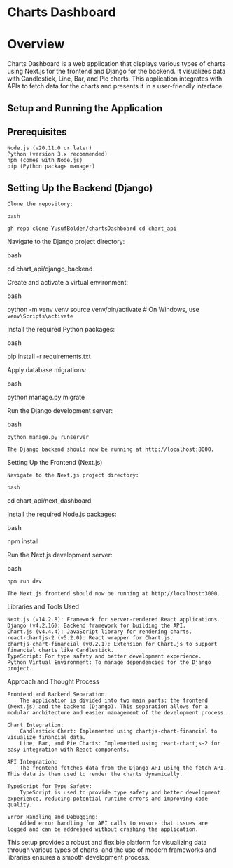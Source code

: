 # Charts Dashboard

# Overview

Charts Dashboard is a web application that displays various types of charts using Next.js for the frontend and Django for the backend. It visualizes data with Candlestick, Line, Bar, and Pie charts. This application integrates with APIs to fetch data for the charts and presents it in a user-friendly interface.

## Setup and Running the Application

## Prerequisites

    Node.js (v20.11.0 or later)
    Python (version 3.x recommended)
    npm (comes with Node.js)
    pip (Python package manager)

## Setting Up the Backend (Django)

    Clone the repository:

    bash

`gh repo clone YusufBolden/chartsDashboard
cd chart_api`

Navigate to the Django project directory:

bash

cd chart_api/django_backend

Create and activate a virtual environment:

bash

python -m venv venv
source venv/bin/activate # On Windows, use `venv\Scripts\activate`

Install the required Python packages:

bash

pip install -r requirements.txt

Apply database migrations:

bash

python manage.py migrate

Run the Django development server:

bash

    python manage.py runserver

    The Django backend should now be running at http://localhost:8000.

Setting Up the Frontend (Next.js)

    Navigate to the Next.js project directory:

    bash

cd chart_api/next_dashboard

Install the required Node.js packages:

bash

npm install

Run the Next.js development server:

bash

    npm run dev

    The Next.js frontend should now be running at http://localhost:3000.

Libraries and Tools Used

    Next.js (v14.2.8): Framework for server-rendered React applications.
    Django (v4.2.16): Backend framework for building the API.
    Chart.js (v4.4.4): JavaScript library for rendering charts.
    react-chartjs-2 (v5.2.0): React wrapper for Chart.js.
    chartjs-chart-financial (v0.2.1): Extension for Chart.js to support financial charts like Candlestick.
    TypeScript: For type safety and better development experience.
    Python Virtual Environment: To manage dependencies for the Django project.

Approach and Thought Process

    Frontend and Backend Separation:
        The application is divided into two main parts: the frontend (Next.js) and the backend (Django). This separation allows for a modular architecture and easier management of the development process.

    Chart Integration:
        Candlestick Chart: Implemented using chartjs-chart-financial to visualize financial data.
        Line, Bar, and Pie Charts: Implemented using react-chartjs-2 for easy integration with React components.

    API Integration:
        The frontend fetches data from the Django API using the fetch API. This data is then used to render the charts dynamically.

    TypeScript for Type Safety:
        TypeScript is used to provide type safety and better development experience, reducing potential runtime errors and improving code quality.

    Error Handling and Debugging:
        Added error handling for API calls to ensure that issues are logged and can be addressed without crashing the application.

This setup provides a robust and flexible platform for visualizing data through various types of charts, and the use of modern frameworks and libraries ensures a smooth development process.
